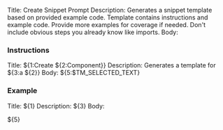 Title: Create Snippet Prompt
Description: Generates a snippet template based on provided example code. Template contains instructions and example code. Provide more examples for coverage if needed. Don't include obvious steps you already know like imports.
Body:

### Instructions

Title: ${1:Create ${2:Component}}
Description: Generates a template for ${3:a ${2}}
Body:
${5:$TM_SELECTED_TEXT}

### Example

Title: ${1}
Description: ${3}
Body:

${5}

